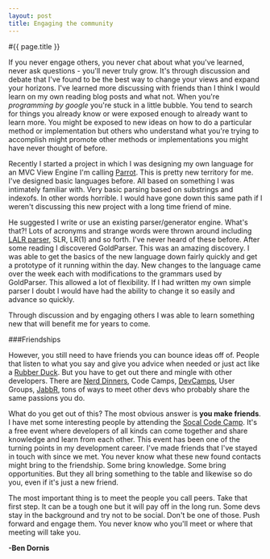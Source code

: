 ```yaml
---
layout: post
title: Engaging the community
---
```


#{{ page.title }}

If you never engage others, you never chat about what you've learned, never ask questions - you'll never truly grow. It's through discussion and debate that I've found to be the best way to change your views and expand your horizons. I've learned more discussing with friends than I think I would learn on my own reading blog posts and what not. When you're <em>programming by google</em> you're stuck in a little bubble. You tend to search for things you already know or were exposed enough to already want to learn more. You might be exposed to new ideas on how to do a particular method or implementation but others who understand what you're trying to accomplish might promote other methods or implementations you might have never thought of before.

Recently I started a project in which I was designing my own language for an MVC View Engine I'm calling <a href="http://thisisparrot.com">Parrot</a>. This is pretty new territory for me. I've designed basic languages before. All based on something I was intimately familiar with. Very basic parsing based on substrings and indexofs. In other words horrible. I would have gone down this same path if I weren't discussing this new project with a long time friend of mine.

He suggested I write or use an existing parser/generator engine. What's that?! Lots of acronyms and strange words were thrown around including <a href="http://en.wikipedia.org/wiki/LALR_parser_generator">LALR parser</a>, SLR, LR(1) and so forth. I've never heard of these before. After some reading I discovered GoldParser. This was an amazing discovery. I was able to get the basics of the new language down fairly quickly and get a prototype of it running within the day. New changes to the language came over the week each with modifications to the grammars used by GoldParser. This allowed a lot of flexibility. If I had written my own simple parser I doubt I would have had the ability to change it so easily and advance so quickly.

Through discussion and by engaging others I was able to learn something new that will benefit me for years to come.

###Friendships

However, you still need to have friends you can bounce ideas off of. People that listen to what you say and give you advice when needed or just act like a <a href="http://en.wikipedia.org/wiki/Rubber_duck_debugging">Rubber Duck</a>. But you have to get out there and mingle with other developers. There are <a href="http://www.nerddinner.com/">Nerd Dinners</a>, Code Camps, <a href="http://www.devcamps.ms/">DevCamps</a>, User Groups, <a href="http://jabbr.net">JabbR</a>, tons of ways to meet other devs who probably share the same passions you do. 

What do you get out of this? The most obvious answer is <strong>you make friends</strong>. I have met some interesting people by attending the <a href="http://www.socalcodecamp.com/">Socal Code Camp</a>. It's a free event where developers of all kinds can come together and share knowledge and learn from each other. This event has been one of the turning points in my development career. I've made friends that I've stayed in touch with since we met. You never know what these new found contacts might bring to the friendship. Some bring knowledge. Some bring opportunities. But they all bring something to the table and likewise so do you, even if it's just a new friend. 

The most important thing is to meet the people you call peers. Take that first step. It can be a tough one but it will pay off in the long run. Some devs stay in the background and try not to be social. Don't be one of those. Push forward and engage them. You never know who you'll meet or where that meeting will take you.

<strong>-Ben Dornis</strong>